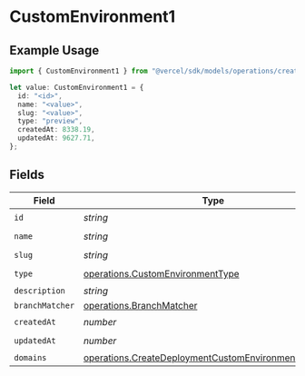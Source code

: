 # CustomEnvironment1

## Example Usage

```typescript
import { CustomEnvironment1 } from "@vercel/sdk/models/operations/createdeployment.js";

let value: CustomEnvironment1 = {
  id: "<id>",
  name: "<value>",
  slug: "<value>",
  type: "preview",
  createdAt: 8338.19,
  updatedAt: 9627.71,
};
```

## Fields

| Field                                                                                                                        | Type                                                                                                                         | Required                                                                                                                     | Description                                                                                                                  |
| ---------------------------------------------------------------------------------------------------------------------------- | ---------------------------------------------------------------------------------------------------------------------------- | ---------------------------------------------------------------------------------------------------------------------------- | ---------------------------------------------------------------------------------------------------------------------------- |
| `id`                                                                                                                         | *string*                                                                                                                     | :heavy_check_mark:                                                                                                           | N/A                                                                                                                          |
| `name`                                                                                                                       | *string*                                                                                                                     | :heavy_check_mark:                                                                                                           | N/A                                                                                                                          |
| `slug`                                                                                                                       | *string*                                                                                                                     | :heavy_check_mark:                                                                                                           | N/A                                                                                                                          |
| `type`                                                                                                                       | [operations.CustomEnvironmentType](../../models/operations/customenvironmenttype.md)                                         | :heavy_check_mark:                                                                                                           | N/A                                                                                                                          |
| `description`                                                                                                                | *string*                                                                                                                     | :heavy_minus_sign:                                                                                                           | N/A                                                                                                                          |
| `branchMatcher`                                                                                                              | [operations.BranchMatcher](../../models/operations/branchmatcher.md)                                                         | :heavy_minus_sign:                                                                                                           | N/A                                                                                                                          |
| `createdAt`                                                                                                                  | *number*                                                                                                                     | :heavy_check_mark:                                                                                                           | N/A                                                                                                                          |
| `updatedAt`                                                                                                                  | *number*                                                                                                                     | :heavy_check_mark:                                                                                                           | N/A                                                                                                                          |
| `domains`                                                                                                                    | [operations.CreateDeploymentCustomEnvironmentDomains](../../models/operations/createdeploymentcustomenvironmentdomains.md)[] | :heavy_minus_sign:                                                                                                           | N/A                                                                                                                          |